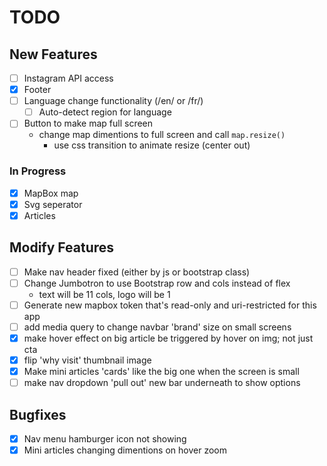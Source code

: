# TODO

## New Features

- [ ] Instagram API access
- [x] Footer
- [ ] Language change functionality (/en/ or /fr/)
  - [ ] Auto-detect region for language
- [ ] Button to make map full screen
  - change map dimentions to full screen and call `map.resize()`
    - use css transition to animate resize (center out)

### In Progress

- [x] MapBox map
- [x] Svg seperator
- [x] Articles

## Modify Features

- [ ] Make nav header fixed (either by js or bootstrap class)
- [ ] Change Jumbotron to use Bootstrap row and cols instead of flex
  - text will be 11 cols, logo will be 1
- [ ] Generate new mapbox token that's read-only and uri-restricted for this app
- [ ] add media query to change navbar 'brand' size on small screens
- [x] make hover effect on big article be triggered by hover on img; not just cta
- [x] flip 'why visit' thumbnail image
- [x] Make mini articles 'cards' like the big one when the screen is small
- [ ] make nav dropdown 'pull out' new bar underneath to show options

## Bugfixes

- [x] Nav menu hamburger icon not showing
- [x] Mini articles changing dimentions on hover zoom
